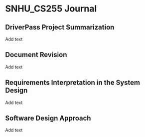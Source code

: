 # SNHU_CS255 Journal

## DriverPass Project Summarization
Add text

## Document Revision
Add text

## Requirements Interpretation in the System Design
Add text

## Software Design Approach
Add text

